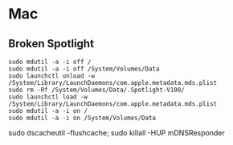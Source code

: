 # Mac

## Broken Spotlight
```
sudo mdutil -a -i off /
sudo mdutil -a -i off /System/Volumes/Data
sudo launchctl unload -w /System/Library/LaunchDaemons/com.apple.metadata.mds.plist
sudo rm -Rf /System/Volumes/Data/.Spotlight-V100/
sudo launchctl load -w /System/Library/LaunchDaemons/com.apple.metadata.mds.plist
sudo mdutil -a -i on /
sudo mdutil -a -i on /System/Volumes/Data
```

sudo dscacheutil -flushcache; sudo killall -HUP mDNSResponder
